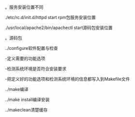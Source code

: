 。服务安装位置不同

./etc/rc.d/init.d/httpd start rpm包服务安装位置

./usr/local/apache2/bin/apachectl start源码包安装位置



。源码包

../configure软件配置与检查

-定义需要的功能选项

-检测系统环境是否符合安装要求

-把定义好的功能选项和检测系统环境的信息都写入到Makefile文件

../make编译

../make install编译安装

../makeclean清楚缓存



















